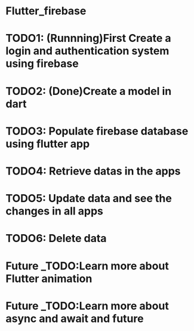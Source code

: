 # Flutter_firebase
# TODO1: (Runnning)First Create a login and authentication system using firebase
# TODO2: (Done)Create a model in dart
# TODO3: Populate firebase database using flutter app
# TODO4: Retrieve datas in the apps
# TODO5: Update data and see the changes in all apps
# TODO6: Delete data

# Future _TODO:Learn more about Flutter animation
# Future _TODO:Learn more about async and await and future

